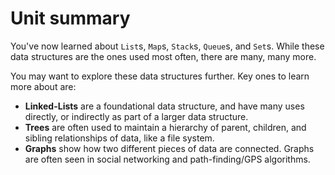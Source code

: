 # Unit summary

You've now learned about `List`s, `Map`s, `Stack`s, `Queue`s, and `Set`s. While these data structures are the ones used most often, there are many, many more.

You may want to explore these data structures further. Key ones to learn more about are:

-   **Linked-Lists** are a foundational data structure, and have many uses directly, or indirectly as part of a larger data structure.
-   **Trees** are often used to maintain a hierarchy of parent, children, and sibling relationships of data, like a file system.
-   **Graphs** show how two different pieces of data are connected. Graphs are often seen in social networking and path-finding/GPS algorithms.